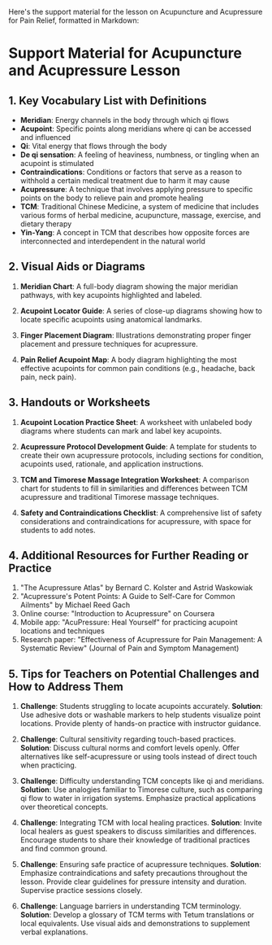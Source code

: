 Here's the support material for the lesson on Acupuncture and Acupressure for Pain Relief, formatted in Markdown:

# Support Material for Acupuncture and Acupressure Lesson

## 1. Key Vocabulary List with Definitions

- **Meridian**: Energy channels in the body through which qi flows
- **Acupoint**: Specific points along meridians where qi can be accessed and influenced
- **Qi**: Vital energy that flows through the body
- **De qi sensation**: A feeling of heaviness, numbness, or tingling when an acupoint is stimulated
- **Contraindications**: Conditions or factors that serve as a reason to withhold a certain medical treatment due to harm it may cause
- **Acupressure**: A technique that involves applying pressure to specific points on the body to relieve pain and promote healing
- **TCM**: Traditional Chinese Medicine, a system of medicine that includes various forms of herbal medicine, acupuncture, massage, exercise, and dietary therapy
- **Yin-Yang**: A concept in TCM that describes how opposite forces are interconnected and interdependent in the natural world

## 2. Visual Aids or Diagrams

1. **Meridian Chart**: A full-body diagram showing the major meridian pathways, with key acupoints highlighted and labeled.

2. **Acupoint Locator Guide**: A series of close-up diagrams showing how to locate specific acupoints using anatomical landmarks.

3. **Finger Placement Diagram**: Illustrations demonstrating proper finger placement and pressure techniques for acupressure.

4. **Pain Relief Acupoint Map**: A body diagram highlighting the most effective acupoints for common pain conditions (e.g., headache, back pain, neck pain).

## 3. Handouts or Worksheets

1. **Acupoint Location Practice Sheet**: A worksheet with unlabeled body diagrams where students can mark and label key acupoints.

2. **Acupressure Protocol Development Guide**: A template for students to create their own acupressure protocols, including sections for condition, acupoints used, rationale, and application instructions.

3. **TCM and Timorese Massage Integration Worksheet**: A comparison chart for students to fill in similarities and differences between TCM acupressure and traditional Timorese massage techniques.

4. **Safety and Contraindications Checklist**: A comprehensive list of safety considerations and contraindications for acupressure, with space for students to add notes.

## 4. Additional Resources for Further Reading or Practice

1. "The Acupressure Atlas" by Bernard C. Kolster and Astrid Waskowiak
2. "Acupressure's Potent Points: A Guide to Self-Care for Common Ailments" by Michael Reed Gach
3. Online course: "Introduction to Acupressure" on Coursera
4. Mobile app: "AcuPressure: Heal Yourself" for practicing acupoint locations and techniques
5. Research paper: "Effectiveness of Acupressure for Pain Management: A Systematic Review" (Journal of Pain and Symptom Management)

## 5. Tips for Teachers on Potential Challenges and How to Address Them

1. **Challenge**: Students struggling to locate acupoints accurately.
   **Solution**: Use adhesive dots or washable markers to help students visualize point locations. Provide plenty of hands-on practice with instructor guidance.

2. **Challenge**: Cultural sensitivity regarding touch-based practices.
   **Solution**: Discuss cultural norms and comfort levels openly. Offer alternatives like self-acupressure or using tools instead of direct touch when practicing.

3. **Challenge**: Difficulty understanding TCM concepts like qi and meridians.
   **Solution**: Use analogies familiar to Timorese culture, such as comparing qi flow to water in irrigation systems. Emphasize practical applications over theoretical concepts.

4. **Challenge**: Integrating TCM with local healing practices.
   **Solution**: Invite local healers as guest speakers to discuss similarities and differences. Encourage students to share their knowledge of traditional practices and find common ground.

5. **Challenge**: Ensuring safe practice of acupressure techniques.
   **Solution**: Emphasize contraindications and safety precautions throughout the lesson. Provide clear guidelines for pressure intensity and duration. Supervise practice sessions closely.

6. **Challenge**: Language barriers in understanding TCM terminology.
   **Solution**: Develop a glossary of TCM terms with Tetum translations or local equivalents. Use visual aids and demonstrations to supplement verbal explanations.